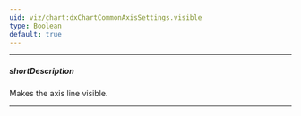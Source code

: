 ```yaml
---
uid: viz/chart:dxChartCommonAxisSettings.visible
type: Boolean
default: true
---
```

---
##### shortDescription
Makes the axis line visible.

---
